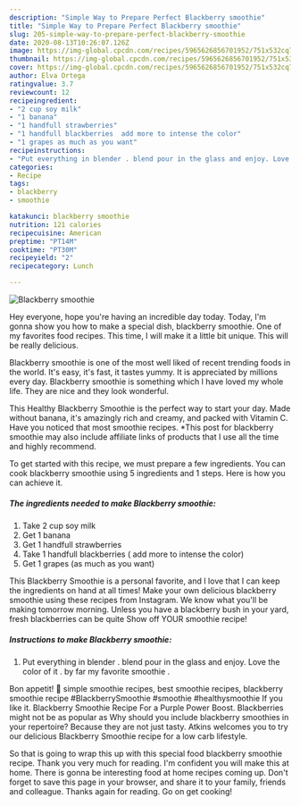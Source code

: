 ```yaml
---
description: "Simple Way to Prepare Perfect Blackberry smoothie"
title: "Simple Way to Prepare Perfect Blackberry smoothie"
slug: 205-simple-way-to-prepare-perfect-blackberry-smoothie
date: 2020-08-13T10:26:07.126Z
image: https://img-global.cpcdn.com/recipes/5965626856701952/751x532cq70/blackberry-smoothie-recipe-main-photo.jpg
thumbnail: https://img-global.cpcdn.com/recipes/5965626856701952/751x532cq70/blackberry-smoothie-recipe-main-photo.jpg
cover: https://img-global.cpcdn.com/recipes/5965626856701952/751x532cq70/blackberry-smoothie-recipe-main-photo.jpg
author: Elva Ortega
ratingvalue: 3.7
reviewcount: 12
recipeingredient:
- "2 cup soy milk"
- "1 banana"
- "1 handfull strawberries"
- "1 handfull blackberries  add more to intense the color"
- "1 grapes as much as you want"
recipeinstructions:
- "Put everything in blender . blend pour in the glass and enjoy. Love the color of it . by far my favorite smoothie ."
categories:
- Recipe
tags:
- blackberry
- smoothie

katakunci: blackberry smoothie 
nutrition: 121 calories
recipecuisine: American
preptime: "PT14M"
cooktime: "PT30M"
recipeyield: "2"
recipecategory: Lunch

---
```



![Blackberry smoothie](https://img-global.cpcdn.com/recipes/5965626856701952/751x532cq70/blackberry-smoothie-recipe-main-photo.jpg)

Hey everyone, hope you're having an incredible day today. Today, I'm gonna show you how to make a special dish, blackberry smoothie. One of my favorites food recipes. This time, I will make it a little bit unique. This will be really delicious.

Blackberry smoothie is one of the most well liked of recent trending foods in the world. It's easy, it's fast, it tastes yummy. It is appreciated by millions every day. Blackberry smoothie is something which I have loved my whole life. They are nice and they look wonderful.

This Healthy Blackberry Smoothie is the perfect way to start your day. Made without banana, it&#39;s amazingly rich and creamy, and packed with Vitamin C. Have you noticed that most smoothie recipes. *This post for blackberry smoothie may also include affiliate links of products that I use all the time and highly recommend.


To get started with this recipe, we must prepare a few ingredients. You can cook blackberry smoothie using 5 ingredients and 1 steps. Here is how you can achieve it.

##### The ingredients needed to make Blackberry smoothie:

1. Take 2 cup soy milk
1. Get 1 banana
1. Get 1 handfull strawberries
1. Take 1 handfull blackberries ( add more to intense the color)
1. Get 1 grapes (as much as you want)


This Blackberry Smoothie is a personal favorite, and I love that I can keep the ingredients on hand at all times! Make your own delicious blackberry smoothie using these recipes from Instagram. We know what you&#39;ll be making tomorrow morning. Unless you have a blackberry bush in your yard, fresh blackberries can be quite Show off YOUR smoothie recipe! 

##### Instructions to make Blackberry smoothie:

1. Put everything in blender . blend pour in the glass and enjoy. Love the color of it . by far my favorite smoothie .


Bon appetit!  simple smoothie recipes, best smoothie recipes, blackberry smoothie recipe #BlackberrySmoothie #smoothie #healthysmoothie If you like it. Blackberry Smoothie Recipe For a Purple Power Boost. Blackberries might not be as popular as Why should you include blackberry smoothies in your repertoire? Because they are not just tasty. Atkins welcomes you to try our delicious Blackberry Smoothie recipe for a low carb lifestyle. 

So that is going to wrap this up with this special food blackberry smoothie recipe. Thank you very much for reading. I'm confident you will make this at home. There is gonna be interesting food at home recipes coming up. Don't forget to save this page in your browser, and share it to your family, friends and colleague. Thanks again for reading. Go on get cooking!
